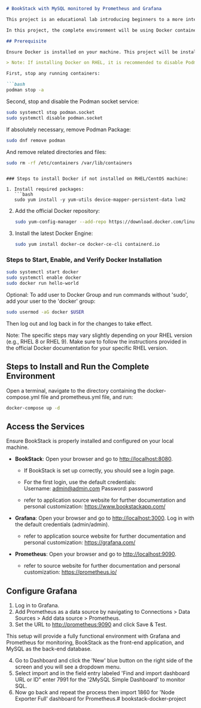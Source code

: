 ```markdown
# BookStack with MySQL monitored by Prometheus and Grafana

This project is an educational lab introducing beginners to a more intermediate approach of learning Docker, and containers in general, with an environment including monitoring of resources and database implementation.

In this project, the complete environment will be using Docker containers that includes Grafana and Prometheus for metrics and dashboards, BookStack application as the front-end, and MySQL as the application back-end. Docker Compose is to be used to manage the services. The project includes a comprehensive docker-compose.yml file that sets up all these components and a prometheus.yml file.

## Prerequisite

Ensure Docker is installed on your machine. This project will be installed on a Red Hat / CentOS Linux machine.

> Note: If installing Docker on RHEL, it is recommended to disable Podman to avoid any conflicts.

First, stop any running containers:

```bash
podman stop -a
```

Second, stop and disable the Podman socket service:

```bash
sudo systemctl stop podman.socket
sudo systemctl disable podman.socket
```

If absolutely necessary, remove Podman Package:

```bash
sudo dnf remove podman
```

And remove related directories and files:

```bash
sudo rm -rf /etc/containers /var/lib/containers
```
```

### Steps to install Docker if not installed on RHEL/CentOS machine:

1. Install required packages:
   ```bash
   sudo yum install -y yum-utils device-mapper-persistent-data lvm2
   ```

2. Add the official Docker repository:

   ```bash
   sudo yum-config-manager --add-repo https://download.docker.com/linux/centos/docker-ce.repo
   ```

3. Install the latest Docker Engine:

   ```bash
   sudo yum install docker-ce docker-ce-cli containerd.io
   ```

### Steps to Start, Enable, and Verify Docker Installation

```bash
sudo systemctl start docker
sudo systemctl enable docker
sudo docker run hello-world
```

Optional: To add user to Docker Group and run commands without 'sudo', add your user to the 'docker' group:

```bash
sudo usermod -aG docker $USER
```

Then log out and log back in for the changes to take effect.

Note: The specific steps may vary slightly depending on your RHEL version (e.g., RHEL 8 or RHEL 9). Make sure to follow the instructions provided in the official Docker documentation for your specific RHEL version.

## Steps to Install and Run the Complete Environment

Open a terminal, navigate to the directory containing the docker-compose.yml file and prometheus.yml file, and run:

```bash
docker-compose up -d
```

## Access the Services

Ensure BookStack is properly installed and configured on your local machine.

- **BookStack**: Open your browser and go to <http://localhost:8080>.
  - If BookStack is set up correctly, you should see a login page.
  - For the first login, use the default credentials:  
    Username: <admin@admin.com>
    Password: password

  - refer to application source website for further documentation and personal customization: <https://www.bookstackapp.com/>
  
- **Grafana**: Open your browser and go to <http://localhost:3000>. Log in with the default credentials (admin/admin).

  - refer to application source website for further documentation and personal customization: <https://grafana.com/>

- **Prometheus**: Open your browser and go to <http://localhost:9090>.

  - refer to source website for further documentation and personal customization: <https://prometheus.io/>
  
## Configure Grafana

1. Log in to Grafana.
2. Add Prometheus as a data source by navigating to Connections > Data Sources > Add data source > Prometheus.
3. Set the URL to <http://prometheus:9090> and click Save & Test.

This setup will provide a fully functional environment with Grafana and Prometheus for monitoring, BookStack as the front-end application, and MySQL as the back-end database.

4. Go to Dashboard and click the 'New' blue button on the right side of the screen and you will see a dropdown menu.
5. Select import and in the field entry labeled 'Find and import dashboard URL or ID" enter 7991 for the '2MySQL Simple Dashboard' to monitor SQL.
6. Now go back and repeat the process then import 1860 for 'Node Exporter Full' dashboard for Prometheus.# bookstack-docker-project
